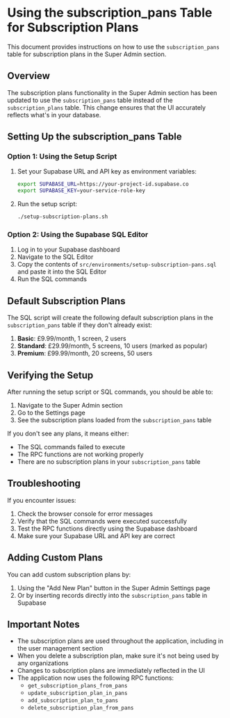 # Using the subscription_pans Table for Subscription Plans

This document provides instructions on how to use the `subscription_pans` table for subscription plans in the Super Admin section.

## Overview

The subscription plans functionality in the Super Admin section has been updated to use the `subscription_pans` table instead of the `subscription_plans` table. This change ensures that the UI accurately reflects what's in your database.

## Setting Up the subscription_pans Table

### Option 1: Using the Setup Script

1. Set your Supabase URL and API key as environment variables:
   ```bash
   export SUPABASE_URL=https://your-project-id.supabase.co
   export SUPABASE_KEY=your-service-role-key
   ```

2. Run the setup script:
   ```bash
   ./setup-subscription-plans.sh
   ```

### Option 2: Using the Supabase SQL Editor

1. Log in to your Supabase dashboard
2. Navigate to the SQL Editor
3. Copy the contents of `src/environments/setup-subscription-pans.sql` and paste it into the SQL Editor
4. Run the SQL commands

## Default Subscription Plans

The SQL script will create the following default subscription plans in the `subscription_pans` table if they don't already exist:

1. **Basic**: £9.99/month, 1 screen, 2 users
2. **Standard**: £29.99/month, 5 screens, 10 users (marked as popular)
3. **Premium**: £99.99/month, 20 screens, 50 users

## Verifying the Setup

After running the setup script or SQL commands, you should be able to:

1. Navigate to the Super Admin section
2. Go to the Settings page
3. See the subscription plans loaded from the `subscription_pans` table

If you don't see any plans, it means either:
- The SQL commands failed to execute
- The RPC functions are not working properly
- There are no subscription plans in your `subscription_pans` table

## Troubleshooting

If you encounter issues:

1. Check the browser console for error messages
2. Verify that the SQL commands were executed successfully
3. Test the RPC functions directly using the Supabase dashboard
4. Make sure your Supabase URL and API key are correct

## Adding Custom Plans

You can add custom subscription plans by:

1. Using the "Add New Plan" button in the Super Admin Settings page
2. Or by inserting records directly into the `subscription_pans` table in Supabase

## Important Notes

- The subscription plans are used throughout the application, including in the user management section
- When you delete a subscription plan, make sure it's not being used by any organizations
- Changes to subscription plans are immediately reflected in the UI
- The application now uses the following RPC functions:
  - `get_subscription_plans_from_pans`
  - `update_subscription_plan_in_pans`
  - `add_subscription_plan_to_pans`
  - `delete_subscription_plan_from_pans`
